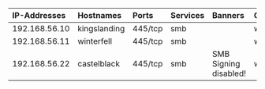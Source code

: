 | IP-Addresses   | Hostnames    | Ports   | Services   | Banners               | OS      |
|:---------------|:-------------|:--------|:-----------|:----------------------|:--------|
| 192.168.56.10  | kingslanding | 445/tcp | smb        |                       | windows |
| 192.168.56.11  | winterfell   | 445/tcp | smb        |                       | windows |
| 192.168.56.22  | castelblack  | 445/tcp | smb        | SMB Signing disabled! | windows |